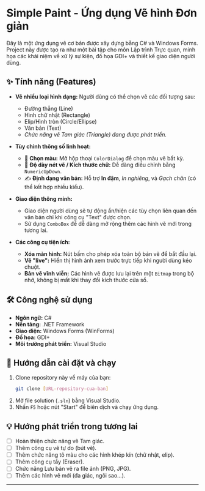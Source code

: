 # Simple Paint - Ứng dụng Vẽ hình Đơn giản

Đây là một ứng dụng vẽ cơ bản được xây dựng bằng C# và Windows Forms. Project này được tạo ra như một bài tập cho môn Lập trình Trực quan, minh họa các khái niệm về xử lý sự kiện, đồ họa GDI+ và thiết kế giao diện người dùng.



## ✨ Tính năng (Features)

* **Vẽ nhiều loại hình dạng:** Người dùng có thể chọn vẽ các đối tượng sau:
    * Đường thẳng (Line)
    * Hình chữ nhật (Rectangle)
    * Elip/Hình tròn (Circle/Ellipse)
    * Văn bản (Text)
    * *Chức năng vẽ Tam giác (Triangle) đang được phát triển.*

* **Tùy chỉnh thông số linh hoạt:**
    * 🎨 **Chọn màu:** Mở hộp thoại `ColorDialog` để chọn màu vẽ bất kỳ.
    * 📏 **Độ dày nét vẽ / Kích thước chữ:** Dễ dàng điều chỉnh bằng `NumericUpDown`.
    * ✍️ **Định dạng văn bản:** Hỗ trợ **In đậm**, *In nghiêng*, và _Gạch chân_ (có thể kết hợp nhiều kiểu).

* **Giao diện thông minh:**
    * Giao diện người dùng sẽ tự động ẩn/hiện các tùy chọn liên quan đến văn bản chỉ khi công cụ "Text" được chọn.
    * Sử dụng `ComboBox` để dễ dàng mở rộng thêm các hình vẽ mới trong tương lai.

* **Các công cụ tiện ích:**
    * **Xóa màn hình:** Nút bấm cho phép xóa toàn bộ bản vẽ để bắt đầu lại.
    * **Vẽ "live":** Hiển thị hình ảnh xem trước trực tiếp khi người dùng kéo chuột.
    * **Bản vẽ vĩnh viễn:** Các hình vẽ được lưu lại trên một `Bitmap` trong bộ nhớ, không bị mất khi thay đổi kích thước cửa sổ.

## 🛠️ Công nghệ sử dụng

* **Ngôn ngữ:** C#
* **Nền tảng:** .NET Framework
* **Giao diện:** Windows Forms (WinForms)
* **Đồ họa:** GDI+
* **Môi trường phát triển:** Visual Studio

## 🚀 Hướng dẫn cài đặt và chạy

1.  Clone repository này về máy của bạn:
    ```bash
    git clone [URL-repository-cua-ban]
    ```
2.  Mở file solution (`.sln`) bằng Visual Studio.
3.  Nhấn `F5` hoặc nút "Start" để biên dịch và chạy ứng dụng.

## 💡 Hướng phát triển trong tương lai

* [ ] Hoàn thiện chức năng vẽ Tam giác.
* [ ] Thêm công cụ vẽ tự do (bút vẽ).
* [ ] Thêm chức năng tô màu cho các hình khép kín (chữ nhật, elip).
* [ ] Thêm công cụ tẩy (Eraser).
* [ ] Chức năng Lưu bản vẽ ra file ảnh (PNG, JPG).
* [ ] Thêm các hình vẽ mới (đa giác, ngôi sao...).

---
